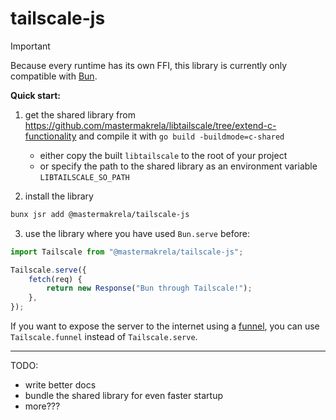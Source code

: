 # tailscale-js

> [!IMPORTANT]  
> Because every runtime has its own FFI, this library is currently only compatible with [Bun](https://bun.sh).

**Quick start:**

1. get the shared library from https://github.com/mastermakrela/libtailscale/tree/extend-c-functionality
   and compile it with `go build -buildmode=c-shared`

   - either copy the built `libtailscale` to the root of your project
   - or specify the path to the shared library as an environment variable `LIBTAILSCALE_SO_PATH`

2. install the library

```bash
bunx jsr add @mastermakrela/tailscale-js
```

3. use the library where you have used `Bun.serve` before:

```typescript
import Tailscale from "@mastermakrela/tailscale-js";

Tailscale.serve({
	fetch(req) {
		return new Response("Bun through Tailscale!");
	},
});
```

If you want to expose the server to the internet using a [funnel](https://tailscale.com/kb/1223/funnel),
you can use `Tailscale.funnel` instead of `Tailscale.serve`.

---

TODO:

- write better docs
- bundle the shared library for even faster startup
- more???
